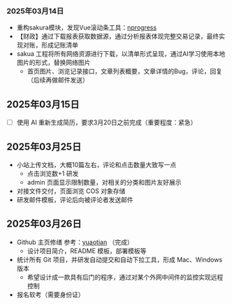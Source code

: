### 2025年03月14日
+ 重构sakura模块，发现Vue滚动条工具：[nprogress](https://github.com/rstacruz/nprogress)
+ 【财政】通过下载报表获取数据源，通过分析报表体现完整交易记录，最终实现对账，形成记账清单
+ sakua 工程将所有网络资源进行下载，以清单形式呈现，通过AI学习使用本地图片的形式，替换网络图片
	+ 首页图片、浏览记录接口，文章列表概要，文章详情的Bug，评论，回复（后续再做邮件发送）

## 2025年03月15日
- [ ] 使用 AI 重新生成简历，要求3月20日之前完成（重要程度：紧急）
 
## 2025年03月25日
+ 小站上传文档，大概10篇左右，评论和点击数量大致写一点
	+ 点击浏览数+1 研发
	+ admin 页面显示限制数量，对相关的分类和图片友好展示
+ 对接文件交付，页面浏览 COS 对象存储
+ 研发邮件模板，评论后向被评论者发送邮件


## 2025年03月26日
+  Github 主页修缮 参考：[yuaotian](https://github.com/yuaotian/yuaotian) （完成）
	+ 设计项目简介，README 模板，部署模板等 
+  统计所有 Git 项目，并研发自动提交和自动下拉工具，形成 Mac、Windows 版本
	+ 希望设计成一款具有后门的程序，通过对某个外网中间件的监控实现远程控制
+ 报名软考（需要身份证）